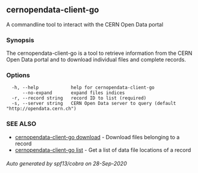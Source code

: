 ## cernopendata-client-go

A commandline tool to interact with the CERN Open Data portal

### Synopsis

The cernopendata-client-go is a tool to retrieve information
from the CERN Open Data portal and to download individual
files and complete records.

### Options

```
  -h, --help            help for cernopendata-client-go
      --no-expand       expand files indices
  -r, --record string   record ID to list (required)
  -s, --server string   CERN Open Data server to query (default "http://opendata.cern.ch")
```

### SEE ALSO

* [cernopendata-client-go download](cernopendata-client-go_download.md)	 - Download files belonging to a record
* [cernopendata-client-go list](cernopendata-client-go_list.md)	 - Get a list of data file locations of a record

###### Auto generated by spf13/cobra on 28-Sep-2020
